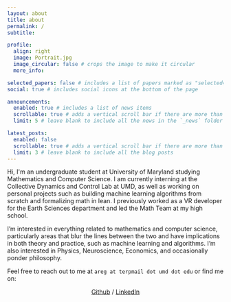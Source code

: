 ```yaml
---
layout: about
title: about
permalink: /
subtitle: 

profile:
  align: right
  image: Portrait.jpg
  image_circular: false # crops the image to make it circular
  more_info: 

selected_papers: false # includes a list of papers marked as "selected={true}"
social: true # includes social icons at the bottom of the page

announcements:
  enabled: true # includes a list of news items
  scrollable: true # adds a vertical scroll bar if there are more than 3 news items
  limit: 5 # leave blank to include all the news in the `_news` folder

latest_posts:
  enabled: false
  scrollable: true # adds a vertical scroll bar if there are more than 3 new posts items
  limit: 3 # leave blank to include all the blog posts
---
```


Hi, I'm an undergraduate student at University of Maryland studying Mathematics and Computer Science. I am currently interning at the Collective Dynamics and Control Lab at UMD, as well as working on personal projects such as building machine learning algorithms from scratch and formalizing math in lean. I previously worked as a VR developer for the Earth Sciences department and led the Math Team at my high school.

I’m interested in everything related to mathematics and computer science, particularly areas that blur the lines between the two and have implications in both theory and practice, such as machine learning and algorithms. I’m also interested in Physics, Neuroscience, Economics, and occasionally ponder philosophy.

Feel free to reach out to me at ```areg at terpmail dot umd dot edu``` or find me on:

<p style="text-align:center;">
  <a href="https://github.com/AregGevorgyan/">Github</a> / <a href="https://www.linkedin.com/in/areggevorgyan1/">LinkedIn</a>
</p>